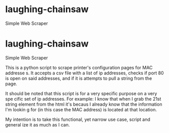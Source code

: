 # laughing-chainsaw
Simple Web Scraper

# laughing-chainsaw
Simple Web Scraper

This is a python script to scrape printer's configuration pages for MAC addresse
s. It accepts a csv file with a list of ip addresses, checks if port 80 is open 
on said addresses, and if it is attempts to pull a string from the page.

It should be noted that this script is for a very specific purpose on a very spe
cific set of ip addresses. For example: I know that when I grab the 21st string
element from the html it's becaus I already know that the information I'm lookin
g for (in this case the MAC address) is located at that location.

My intention is to take this functional, yet narrow use case, script and general
ize it as much as I can.


